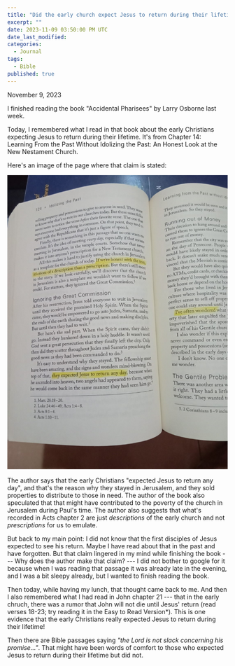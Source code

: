 ```yaml
---
title: "Did the early church expect Jesus to return during their lifetime?"
excerpt: ""
date: 2023-11-09 03:50:00 PM UTC
date_last_modified: 
categories:
  - Journal
tags: 
  - Bible
published: true
---
```


November 9, 2023

I finished reading the book "Accidental Pharisees" by Larry Osborne last week.

Today, I remembered what I read in that book about the early Christians expecting Jesus to return during their lifetime. It's from Chapter 14: Learning From the Past Without Idolizing the Past: An Honest Look at the New Nestament Church.

<!-- 
The authors said that the early Christians stayed in Jeruselling their properties to distribute to the brethren in need. 

The author said that what's recorded in Acts (Acts chapter 2 to be specific) was just _description_ of the early church instead of _prescription_ for us to emulate
 -->

Here's an image of the page where that claim is stated:

![Accidental Pharisees, Acts, presecription, description, they expected Jesus to return any day](/assets/images/2023/2023-11-09-accidental-pharisees-description-acts-prescription-Jesus-return.jpg)

The author says that the early Christians "expected Jesus to return any day", and that's the reason why they stayed in Jerusalem, and they sold properties to distribute to those in need. The author of the book also speculated that that might have contributed to the poverty of the church in Jerusalem during Paul's time. The author also suggests that what's recorded in Acts chapter 2 are just _descriptions_ of the early church and not _prescriptions_ for us to emulate.

But back to my main point: I did not know that the first disciples of Jesus expected to see his return. Maybe I have read about that in the past and have forgotten. But that claim lingered in my mind while finishing the book  --- Why does the author make that claim? --- I did not bother to google for it because when I was reading that passage it was already late in the evening, and I was a bit sleepy already, but I wanted to finish reading the book.

Then today, while having my lunch, that thought came back to me. And then I also remembered what I had read in John chapter 21 --- that in the early chruch, there was a rumor that John will not die until Jesus' return (read verses 18-23; try reading it in the Easy to Read Version*). This is one evidence that the early Christians really expected Jesus to return during their lifetime!

Then there are Bible passages saying _"the Lord is not slack concerning his promise..."_. That might have been words of comfort to those who expected Jesus to return during their lifetime but did not.



<!-- 

---

*

KJV only. Stagnant. Because not understand what they/we are reading.

Not understanding what scripture says might be sometimes beneficial because if we do not understand things we do not know they are wrong so we do not feel guilty, and so we continue with life, or continue attending church, and giving financially, and so the gospel spread...


 -->
